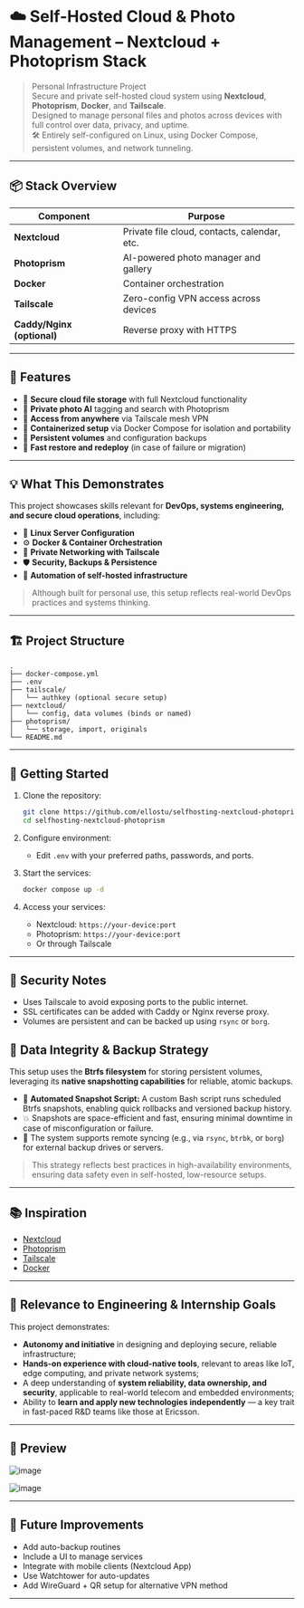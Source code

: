 # ☁️ Self-Hosted Cloud & Photo Management – Nextcloud + Photoprism Stack

> Personal Infrastructure Project  
> Secure and private self-hosted cloud system using **Nextcloud**, **Photoprism**, **Docker**, and **Tailscale**.  
> Designed to manage personal files and photos across devices with full control over data, privacy, and uptime.  
> 🛠️ Entirely self-configured on Linux, using Docker Compose, persistent volumes, and network tunneling.

---

## 📦 Stack Overview

| Component     | Purpose                                      |
|---------------|----------------------------------------------|
| **Nextcloud** | Private file cloud, contacts, calendar, etc. |
| **Photoprism**| AI-powered photo manager and gallery         |
| **Docker**    | Container orchestration                      |
| **Tailscale** | Zero-config VPN access across devices        |
| **Caddy/Nginx (optional)** | Reverse proxy with HTTPS         |

---

## 🔧 Features

- 📁 **Secure cloud file storage** with full Nextcloud functionality
- 📸 **Private photo AI** tagging and search with Photoprism
- 🔐 **Access from anywhere** via Tailscale mesh VPN
- 🐳 **Containerized setup** via Docker Compose for isolation and portability
- 💾 **Persistent volumes** and configuration backups
- 🚀 **Fast restore and redeploy** (in case of failure or migration)

---

## 💡 What This Demonstrates

This project showcases skills relevant for **DevOps, systems engineering, and secure cloud operations**, including:

- 🧠 **Linux Server Configuration**
- ⚙️ **Docker & Container Orchestration**
- 📡 **Private Networking with Tailscale**
- 🛡️ **Security, Backups & Persistence**
- 🔁 **Automation of self-hosted infrastructure**

> Although built for personal use, this setup reflects real-world DevOps practices and systems thinking.

---

## 🏗️ Project Structure

```
.
├── docker-compose.yml
├── .env
├── tailscale/
│   └── authkey (optional secure setup)
├── nextcloud/
│   └── config, data volumes (binds or named)
├── photoprism/
│   └── storage, import, originals
└── README.md
```

---

## 🚀 Getting Started

1. Clone the repository:
   ```bash
   git clone https://github.com/ellostu/selfhosting-nextcloud-photoprism
   cd selfhosting-nextcloud-photoprism
   ```

2. Configure environment:
   - Edit `.env` with your preferred paths, passwords, and ports.

3. Start the services:
   ```bash
   docker compose up -d
   ```

4. Access your services:
   - Nextcloud: `https://your-device:port`
   - Photoprism: `https://your-device:port`
   - Or through Tailscale

---

## 🔐 Security Notes

- Uses Tailscale to avoid exposing ports to the public internet.
- SSL certificates can be added with Caddy or Nginx reverse proxy.
- Volumes are persistent and can be backed up using `rsync` or `borg`.

## 🧾 Data Integrity & Backup Strategy

This setup uses the **Btrfs filesystem** for storing persistent volumes, leveraging its **native snapshotting capabilities** for reliable, atomic backups.

- 📌 **Automated Snapshot Script:** A custom Bash script runs scheduled Btrfs snapshots, enabling quick rollbacks and versioned backup history.
- 💥 Snapshots are space-efficient and fast, ensuring minimal downtime in case of misconfiguration or failure.
- 🔁 The system supports remote syncing (e.g., via `rsync`, `btrbk`, or `borg`) for external backup drives or servers.

> This strategy reflects best practices in high-availability environments, ensuring data safety even in self-hosted, low-resource setups.


---

## 📚 Inspiration

- [Nextcloud](https://nextcloud.com/)
- [Photoprism](https://photoprism.app/)
- [Tailscale](https://tailscale.com/)
- [Docker](https://docs.docker.com/compose/)

---

## 📌 Relevance to Engineering & Internship Goals

This project demonstrates:

- **Autonomy and initiative** in designing and deploying secure, reliable infrastructure;
- **Hands-on experience with cloud-native tools**, relevant to areas like IoT, edge computing, and private network systems;
- A deep understanding of **system reliability, data ownership, and security**, applicable to real-world telecom and embedded environments;
- Ability to **learn and apply new technologies independently** — a key trait in fast-paced R&D teams like those at Ericsson.

---

## 📸 Preview

![image](https://github.com/user-attachments/assets/27d50972-b2c9-4b1f-9eb8-3bf56147ca6b)

![image](https://github.com/user-attachments/assets/2d111b26-e07e-4d72-b438-023948c71183)


---

## 🧪 Future Improvements

- Add auto-backup routines
- Include a UI to manage services
- Integrate with mobile clients (Nextcloud App)
- Use Watchtower for auto-updates
- Add WireGuard + QR setup for alternative VPN method

---
